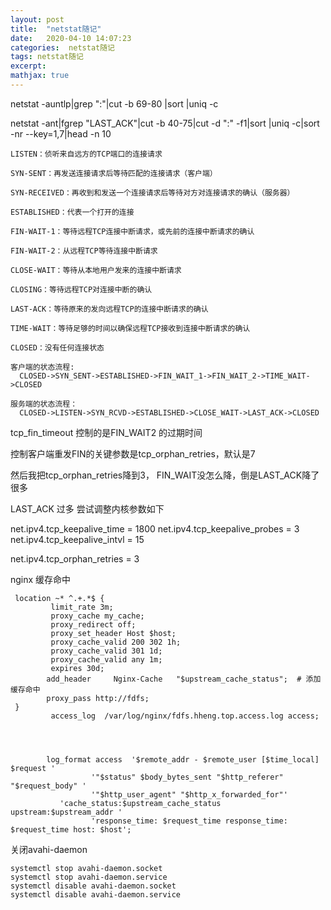 ```yaml
---
layout: post
title:  "netstat随记"
date:   2020-04-10 14:07:23
categories:  netstat随记
tags: netstat随记
excerpt: 
mathjax: true
---
```



netstat -auntlp|grep ":"|cut -b 69-80 |sort |uniq -c   


netstat -ant|fgrep "LAST_ACK"|cut -b 40-75|cut -d ":" -f1|sort |uniq -c|sort -nr --key=1,7|head -n 10




```
LISTEN：侦听来自远方的TCP端口的连接请求

SYN-SENT：再发送连接请求后等待匹配的连接请求（客户端）

SYN-RECEIVED：再收到和发送一个连接请求后等待对方对连接请求的确认（服务器）

ESTABLISHED：代表一个打开的连接

FIN-WAIT-1：等待远程TCP连接中断请求，或先前的连接中断请求的确认

FIN-WAIT-2：从远程TCP等待连接中断请求

CLOSE-WAIT：等待从本地用户发来的连接中断请求

CLOSING：等待远程TCP对连接中断的确认

LAST-ACK：等待原来的发向远程TCP的连接中断请求的确认

TIME-WAIT：等待足够的时间以确保远程TCP接收到连接中断请求的确认

CLOSED：没有任何连接状态

客户端的状态流程:
  CLOSED->SYN_SENT->ESTABLISHED->FIN_WAIT_1->FIN_WAIT_2->TIME_WAIT->CLOSED

服务端的状态流程：
  CLOSED->LISTEN->SYN_RCVD->ESTABLISHED->CLOSE_WAIT->LAST_ACK->CLOSED

```


tcp_fin_timeout   控制的是FIN_WAIT2 的过期时间

控制客户端重发FIN的关键参数是tcp_orphan_retries，默认是7

然后我把tcp_orphan_retries降到3，
FIN_WAIT没怎么降，倒是LAST_ACK降了很多

LAST_ACK 过多
尝试调整内核参数如下

net.ipv4.tcp_keepalive_time = 1800
net.ipv4.tcp_keepalive_probes = 3
net.ipv4.tcp_keepalive_intvl = 15

net.ipv4.tcp_orphan_retries = 3




nginx 缓存命中

     location ~* ^.+.*$ {
             limit_rate 3m;
             proxy_cache my_cache;
             proxy_redirect off;  
             proxy_set_header Host $host;  
             proxy_cache_valid 200 302 1h; 
             proxy_cache_valid 301 1d;  
             proxy_cache_valid any 1m;  
             expires 30d;
            add_header     Nginx-Cache   "$upstream_cache_status";  # 添加缓存命中
            proxy_pass http://fdfs;
     }
             access_log  /var/log/nginx/fdfs.hheng.top.access.log access;




            log_format access  '$remote_addr - $remote_user [$time_local] $request '
                      '"$status" $body_bytes_sent "$http_referer" "$request_body" '
                      '"$http_user_agent" "$http_x_forwarded_for"'
               'cache_status:$upstream_cache_status upstream:$upstream_addr '
                      'response_time: $request_time response_time: $request_time host: $host';




关闭avahi-daemon
```
systemctl stop avahi-daemon.socket
systemctl stop avahi-daemon.service
systemctl disable avahi-daemon.socket
systemctl disable avahi-daemon.service
```











